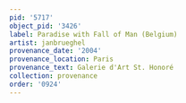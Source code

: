 ```yaml
---
pid: '5717'
object_pid: '3426'
label: Paradise with Fall of Man (Belgium)
artist: janbrueghel
provenance_date: '2004'
provenance_location: Paris
provenance_text: Galerie d'Art St. Honoré
collection: provenance
order: '0924'
---
```


